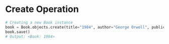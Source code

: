 # Create Operation

```python
# Creating a new Book instance
book = Book.objects.create(title="1984", author="George Orwell", publication_year=1949)
book.save()
# Output: <Book: 1984>
